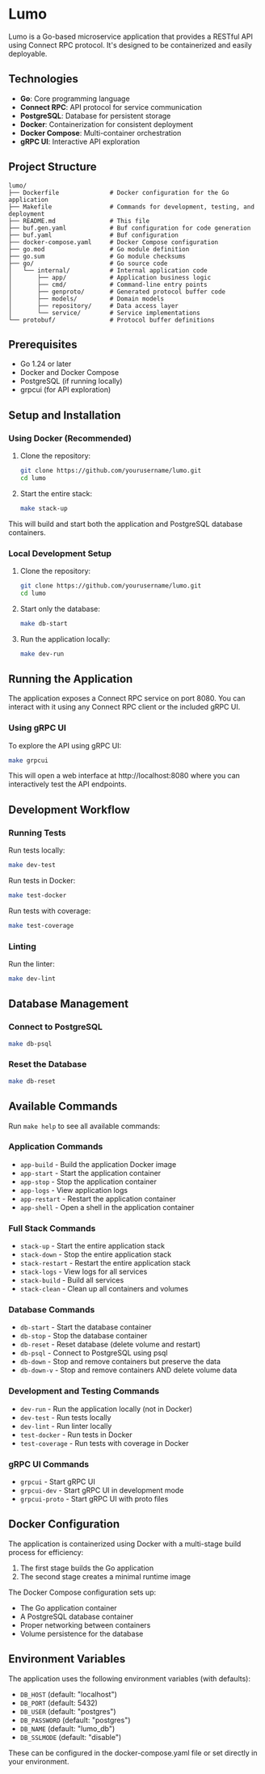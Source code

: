 # Lumo

Lumo is a Go-based microservice application that provides a RESTful API using Connect RPC protocol. It's designed to be containerized and easily deployable.

## Technologies

- **Go**: Core programming language
- **Connect RPC**: API protocol for service communication
- **PostgreSQL**: Database for persistent storage
- **Docker**: Containerization for consistent deployment
- **Docker Compose**: Multi-container orchestration
- **gRPC UI**: Interactive API exploration

## Project Structure

```
lumo/
├── Dockerfile              # Docker configuration for the Go application
├── Makefile                # Commands for development, testing, and deployment
├── README.md               # This file
├── buf.gen.yaml            # Buf configuration for code generation
├── buf.yaml                # Buf configuration
├── docker-compose.yaml     # Docker Compose configuration
├── go.mod                  # Go module definition
├── go.sum                  # Go module checksums
├── go/                     # Go source code
│   └── internal/           # Internal application code
│       ├── app/            # Application business logic
│       ├── cmd/            # Command-line entry points
│       ├── genproto/       # Generated protocol buffer code
│       ├── models/         # Domain models
│       ├── repository/     # Data access layer
│       └── service/        # Service implementations
└── protobuf/               # Protocol buffer definitions
```

## Prerequisites

- Go 1.24 or later
- Docker and Docker Compose
- PostgreSQL (if running locally)
- grpcui (for API exploration)

## Setup and Installation

### Using Docker (Recommended)

1. Clone the repository:
   ```bash
   git clone https://github.com/yourusername/lumo.git
   cd lumo
   ```

2. Start the entire stack:
   ```bash
   make stack-up
   ```

This will build and start both the application and PostgreSQL database containers.

### Local Development Setup

1. Clone the repository:
   ```bash
   git clone https://github.com/yourusername/lumo.git
   cd lumo
   ```

2. Start only the database:
   ```bash
   make db-start
   ```

3. Run the application locally:
   ```bash
   make dev-run
   ```

## Running the Application

The application exposes a Connect RPC service on port 8080. You can interact with it using any Connect RPC client or the included gRPC UI.

### Using gRPC UI

To explore the API using gRPC UI:

```bash
make grpcui
```

This will open a web interface at http://localhost:8080 where you can interactively test the API endpoints.

## Development Workflow

### Running Tests

Run tests locally:
```bash
make dev-test
```

Run tests in Docker:
```bash
make test-docker
```

Run tests with coverage:
```bash
make test-coverage
```

### Linting

Run the linter:
```bash
make dev-lint
```

## Database Management

### Connect to PostgreSQL

```bash
make db-psql
```

### Reset the Database

```bash
make db-reset
```

## Available Commands

Run `make help` to see all available commands:

### Application Commands
- `app-build` - Build the application Docker image
- `app-start` - Start the application container
- `app-stop` - Stop the application container
- `app-logs` - View application logs
- `app-restart` - Restart the application container
- `app-shell` - Open a shell in the application container

### Full Stack Commands
- `stack-up` - Start the entire application stack
- `stack-down` - Stop the entire application stack
- `stack-restart` - Restart the entire application stack
- `stack-logs` - View logs for all services
- `stack-build` - Build all services
- `stack-clean` - Clean up all containers and volumes

### Database Commands
- `db-start` - Start the database container
- `db-stop` - Stop the database container
- `db-reset` - Reset database (delete volume and restart)
- `db-psql` - Connect to PostgreSQL using psql
- `db-down` - Stop and remove containers but preserve the data
- `db-down-v` - Stop and remove containers AND delete volume data

### Development and Testing Commands
- `dev-run` - Run the application locally (not in Docker)
- `dev-test` - Run tests locally
- `dev-lint` - Run linter locally
- `test-docker` - Run tests in Docker
- `test-coverage` - Run tests with coverage in Docker

### gRPC UI Commands
- `grpcui` - Start gRPC UI
- `grpcui-dev` - Start gRPC UI in development mode
- `grpcui-proto` - Start gRPC UI with proto files

## Docker Configuration

The application is containerized using Docker with a multi-stage build process for efficiency:

1. The first stage builds the Go application
2. The second stage creates a minimal runtime image

The Docker Compose configuration sets up:
- The Go application container
- A PostgreSQL database container
- Proper networking between containers
- Volume persistence for the database

## Environment Variables

The application uses the following environment variables (with defaults):

- `DB_HOST` (default: "localhost")
- `DB_PORT` (default: 5432)
- `DB_USER` (default: "postgres")
- `DB_PASSWORD` (default: "postgres")
- `DB_NAME` (default: "lumo_db")
- `DB_SSLMODE` (default: "disable")

These can be configured in the docker-compose.yaml file or set directly in your environment.